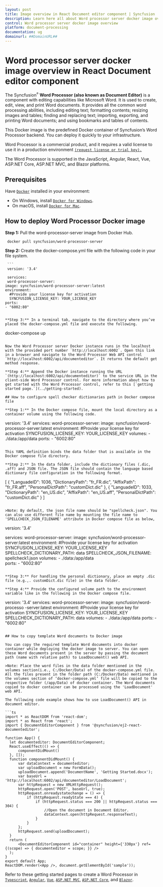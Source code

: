 ```yaml
---
layout: post
title: Image overview in React Document editor component | Syncfusion
description: Learn here all about Word processor server docker image overview in Syncfusion React Document editor component of Syncfusion Essential JS 2 and more.
control: Word processor server docker image overview 
platform: document-processing
documentation: ug
domainurl: ##DomainURL##
---
```

# Word processor server docker image overview in React Document editor component

The Syncfusion<sup style="font-size:70%">&reg;</sup> **Word Processor (also known as Document Editor)** is a component with editing capabilities like Microsoft Word. It is used to create, edit, view, and print Word documents. It provides all the common word processing abilities, including editing text; formatting contents; resizing images and tables; finding and replacing text; importing, exporting, and printing Word documents; and using bookmarks and tables of contents.

This Docker image is the predefined Docker container of Syncfusion’s Word Processor backend. You can deploy it quickly to your infrastructure.

Word Processor is a commercial product, and it requires a valid license to use it in a production environment [`(request license or trial key).`](https://help.syncfusion.com/common/essential-studio/licensing/licensing-faq/where-can-i-get-a-license-key)

The Word Processor is supported in the JavaScript, Angular, React, Vue, ASP.NET Core, ASP.NET MVC, and Blazor platforms.

## Prerequisites

Have [`Docker`](https://www.docker.com/products/container-runtime#/download) installed in your environment:

* On Windows, install [`Docker for Windows`](https://hub.docker.com/editions/community/docker-ce-desktop-windows).
* On macOS, install [`Docker for Mac`](https://hub.docker.com/editions/community/docker-ce-desktop-windows).

## How to deploy Word Processor Docker image

**Step 1:** Pull the word-processor-server image from Docker Hub.

   ```
    docker pull syncfusion/word-processor-server
   ```

**Step 2:** Create the docker-compose.yml file with the following code in your file system.

     ```
     version: '3.4'

     services:
     word-processor-server:
    image: syncfusion/word-processor-server:latest
    environment:
      #Provide your license key for activation
      SYNCFUSION_LICENSE_KEY: YOUR_LICENSE_KEY
    ports:
    - "6002:80"
  ```

**Step 3:** In a terminal tab, navigate to the directory where you’ve placed the docker-compose.yml file and execute the following.

   ```
   docker-compose up
   ```

   Now the Word Processor server Docker instance runs in the localhost with the provided port number `http://localhost:6002`. Open this link in a browser and navigate to the Word Processor Web API control `http://localhost:6002/api/documenteditor`. It returns the default get method response.

**Step 4:** Append the Docker instance running the URL `(http://localhost:6002/api/documenteditor)` to the service URL in the client-side Word Processor control. For more information about how to get started with the Word Processor control, refer to this [`getting started page.`](../getting-started).

## How to configure spell checker dictionaries path in Docker compose file

**Step 1:** In the Docker compose file, mount the local directory as a container volume using the following code.

   ```
  version: '3.4'
   services:
 word-processor-server:
    image: syncfusion/word-processor-server:latest
    environment:
      #Provide your license key for activation
      SYNCFUSION_LICENSE_KEY: YOUR_LICENSE_KEY
   volumes:
      -  ./data:/app/data
    ports:
    - "6002:80"
  ```

  This YAML definition binds the data folder that is available in the Docker compose file directory.  

**Step 2:** In the data folder, include the dictionary files (.dic, .aff) and JSON file. The JSON file should contain the language based dictionary file configuration in the following format.

   ```
   [
      {
        "LanguadeID": 1036,
        "DictionaryPath": "fr_FR.dic",
        "AffixPath": "fr_FR.aff",
        "PersonalDictPath": "customDict.dic"
      },
      {
        "LanguadeID": 1033,
        "DictionaryPath": "en_US.dic",
        "AffixPath": "en_US.aff",
        "PersonalDictPath": "customDict.dic"
      }
    ]
  ```

>Note: By default, the json file name should be "spellcheck.json". You can also use different file name by mounting the file name to 'SPELLCHECK_JSON_FILENAME' attribute in Docker compose file as below,

   ```
  version: '3.4'

services:
 word-processor-server:
    image: syncfusion/word-processor-server:latest
    environment:
      #Provide your license key for activation
      SYNCFUSION_LICENSE_KEY: YOUR_LICENSE_KEY
      SPELLCHECK_DICTIONARY_PATH: data
      SPELLCHECK_JSON_FILENAME: spellcheck1.json
    volumes:
      -  ./data:/app/data  
    ports:
    - "6002:80"
  ```

**Step 3:** For handling the personal dictionary, place an empty .dic file (e.g.,. customDict.dic file) in the data folder.

**Step 4:** Provide the configured volume path to the environment variable like in the following in the Docker compose file.

   ```
  version: '3.4'
  services:
 word-processor-server:
    image: syncfusion/word-processo -server:latest
    environment:
      #Provide your license key for activation
      SYNCFUSION_LICENSE_KEY: YOUR_LICENSE_KEY
      SPELLCHECK_DICTIONARY_PATH: data
   volumes:
      -  ./data:/app/data
    ports:
    - "6002:80"
  ```

## How to copy template Word documents to Docker image

You can copy the required template Word documents into docker container while deploying the docker image to server. You can open these Word documents present in the server by passing the document path (name with relative path) to LoadDocument() web API.

>Note: Place the word files in the data folder mentioned in the volumes section(i.e., C:/Docker/Data) of the docker-compose.yml file. All the files present in the folder path (C:/Docker/Data) mentioned in the volumes section of ‘docker-compose.yml’ file will be copied to the respective folder (/app/Data) of docker container. The Word documents copied to docker container can be processed using the 'LoadDocument' web API.

The following code example shows how to use LoadDocument() API in document editor.

```ts
import * as ReactDOM from 'react-dom';
import * as React from 'react';
import { DocumentEditorComponent } from '@syncfusion/ej2-react-documenteditor';

function App() {
    let documenteditor: DocumentEditorComponent;
    React.useEffect(() => {
        componentDidMount()
    }, []);
    function componentDidMount() {
        var dataContext = documenteditor;
        var uploadDocument = new FormData();
        uploadDocument.append('DocumentName', 'Getting Started.docx');
        var baseUrl = 'http://localhost:6002/api/documenteditor/LoadDocument';
        var httpRequest = new XMLHttpRequest();
        httpRequest.open('POST', baseUrl, true);
        httpRequest.onreadystatechange = () => {
            if (httpRequest.readyState === 4) {
                if (httpRequest.status === 200 || httpRequest.status === 304) {
                    //Open the document in Document Editor.
                    dataContext.open(httpRequest.responseText);
                }
            }
        };
        httpRequest.send(uploadDocument);
    }
    return (
        <DocumentEditorComponent id="container" height={'330px'} ref={(scope) => { documenteditor = scope; }} />
    );
}
export default App;
ReactDOM.render(<App />, document.getElementById('sample'));

```

Refer to these getting started pages to create a Word Processor in [`Typescript`](../../javascript-es6/getting-started), [`Angular`](../../angular/getting-started), [`Vue`](../../vue/getting-started), [`ASP.NET MVC`](../../asp-net-mvc/getting-started), [`ASP.NET Core`](../../asp-net-core/getting-started-core), and [`Blazor`](../../blazor/getting-started/web-app).
